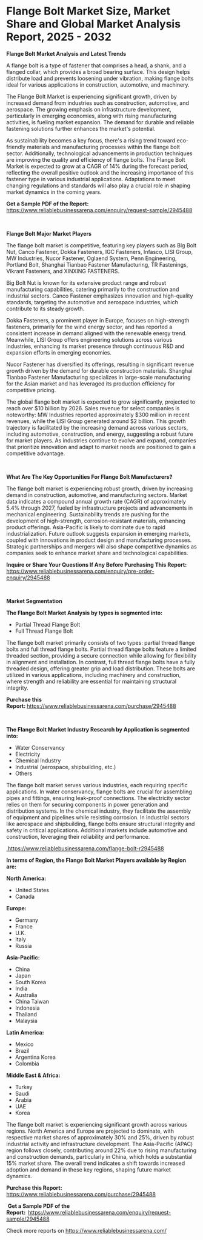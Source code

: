 <p><h1>Flange Bolt Market Size, Market Share and Global Market Analysis Report, 2025 - 2032</h1></p><p><strong>Flange Bolt Market Analysis and Latest Trends</strong></p>
<p><p>A flange bolt is a type of fastener that comprises a head, a shank, and a flanged collar, which provides a broad bearing surface. This design helps distribute load and prevents loosening under vibration, making flange bolts ideal for various applications in construction, automotive, and machinery.</p><p>The Flange Bolt Market is experiencing significant growth, driven by increased demand from industries such as construction, automotive, and aerospace. The growing emphasis on infrastructure development, particularly in emerging economies, along with rising manufacturing activities, is fueling market expansion. The demand for durable and reliable fastening solutions further enhances the market's potential.</p><p>As sustainability becomes a key focus, there's a rising trend toward eco-friendly materials and manufacturing processes within the flange bolt sector. Additionally, technological advancements in production techniques are improving the quality and efficiency of flange bolts. The Flange Bolt Market is expected to grow at a CAGR of 14% during the forecast period, reflecting the overall positive outlook and the increasing importance of this fastener type in various industrial applications. Adaptations to meet changing regulations and standards will also play a crucial role in shaping market dynamics in the coming years.</p></p>
<p><strong>Get a Sample PDF of the Report:&nbsp;</strong> <a href="https://www.reliablebusinessarena.com/enquiry/request-sample/2945488?utm_campaign=2939&utm_medium=2&utm_source=Github&utm_content=ia&utm_term=11032025&utm_id=flange-bolt">https://www.reliablebusinessarena.com/enquiry/request-sample/2945488</a></p>
<p>&nbsp;</p>
<p><strong>Flange Bolt Major Market Players</strong></p>
<p><p>The flange bolt market is competitive, featuring key players such as Big Bolt Nut, Canco Fastener, Dokka Fasteners, IGC Fasteners, Infasco, LISI Group, MW Industries, Nucor Fastener, Oglaend System, Penn Engineering, Portland Bolt, Shanghai Tianbao Fastener Manufacturing, TR Fastenings, Vikrant Fasteners, and XINXING FASTENERS. </p><p>Big Bolt Nut is known for its extensive product range and robust manufacturing capabilities, catering primarily to the construction and industrial sectors. Canco Fastener emphasizes innovation and high-quality standards, targeting the automotive and aerospace industries, which contribute to its steady growth.</p><p>Dokka Fasteners, a prominent player in Europe, focuses on high-strength fasteners, primarily for the wind energy sector, and has reported a consistent increase in demand aligned with the renewable energy trend. Meanwhile, LISI Group offers engineering solutions across various industries, enhancing its market presence through continuous R&D and expansion efforts in emerging economies.</p><p>Nucor Fastener has diversified its offerings, resulting in significant revenue growth driven by the demand for durable construction materials. Shanghai Tianbao Fastener Manufacturing specializes in large-scale manufacturing for the Asian market and has leveraged its production efficiency for competitive pricing.</p><p>The global flange bolt market is expected to grow significantly, projected to reach over $10 billion by 2026. Sales revenue for select companies is noteworthy: MW Industries reported approximately $300 million in recent revenues, while the LISI Group generated around $2 billion. This growth trajectory is facilitated by the increasing demand across various sectors, including automotive, construction, and energy, suggesting a robust future for market players. As industries continue to evolve and expand, companies that prioritize innovation and adapt to market needs are positioned to gain a competitive advantage.</p></p>
<p>&nbsp;</p>
<p><strong>What Are The Key Opportunities For Flange Bolt Manufacturers?</strong></p>
<p><p>The flange bolt market is experiencing robust growth, driven by increasing demand in construction, automotive, and manufacturing sectors. Market data indicates a compound annual growth rate (CAGR) of approximately 5.4% through 2027, fueled by infrastructure projects and advancements in mechanical engineering. Sustainability trends are pushing for the development of high-strength, corrosion-resistant materials, enhancing product offerings. Asia-Pacific is likely to dominate due to rapid industrialization. Future outlook suggests expansion in emerging markets, coupled with innovations in product design and manufacturing processes. Strategic partnerships and mergers will also shape competitive dynamics as companies seek to enhance market share and technological capabilities.</p></p>
<p><strong>Inquire or Share Your Questions If Any Before Purchasing This Report:</strong> <a href="https://www.reliablebusinessarena.com/enquiry/pre-order-enquiry/2945488?utm_campaign=2939&utm_medium=2&utm_source=Github&utm_content=ia&utm_term=11032025&utm_id=flange-bolt">https://www.reliablebusinessarena.com/enquiry/pre-order-enquiry/2945488</a></p>
<p>&nbsp;</p>
<p><strong>Market Segmentation</strong></p>
<p><strong>The Flange Bolt Market Analysis by types is segmented into:</strong></p>
<p><ul><li>Partial Thread Flange Bolt</li><li>Full Thread Flange Bolt</li></ul></p>
<p><p>The flange bolt market primarily consists of two types: partial thread flange bolts and full thread flange bolts. Partial thread flange bolts feature a limited threaded section, providing a secure connection while allowing for flexibility in alignment and installation. In contrast, full thread flange bolts have a fully threaded design, offering greater grip and load distribution. These bolts are utilized in various applications, including machinery and construction, where strength and reliability are essential for maintaining structural integrity.</p></p>
<p><strong>Purchase this Report:&nbsp;</strong><a href="https://www.reliablebusinessarena.com/purchase/2945488?utm_campaign=2939&utm_medium=2&utm_source=Github&utm_content=ia&utm_term=11032025&utm_id=flange-bolt">https://www.reliablebusinessarena.com/purchase/2945488</a></p>
<p>&nbsp;</p>
<p><strong>The Flange Bolt Market Industry Research by Application is segmented into:</strong></p>
<p><ul><li>Water Conservancy</li><li>Electricity</li><li>Chemical Industry</li><li>Industrial (aerospace, shipbuilding, etc.)</li><li>Others</li></ul></p>
<p><p>The flange bolt market serves various industries, each requiring specific applications. In water conservancy, flange bolts are crucial for assembling pipes and fittings, ensuring leak-proof connections. The electricity sector relies on them for securing components in power generation and distribution systems. In the chemical industry, they facilitate the assembly of equipment and pipelines while resisting corrosion. In industrial sectors like aerospace and shipbuilding, flange bolts ensure structural integrity and safety in critical applications. Additional markets include automotive and construction, leveraging their reliability and performance.</p></p>
<p><a href="https://www.reliablebusinessarena.com/flange-bolt-r2945488?utm_campaign=2939&utm_medium=2&utm_source=Github&utm_content=ia&utm_term=11032025&utm_id=flange-bolt">&nbsp;https://www.reliablebusinessarena.com/flange-bolt-r2945488</a></p>
<p><strong>In terms of Region, the Flange Bolt Market Players available by Region are:</strong></p>
<p>
    <p> <strong> North America: </strong>
        <ul>
            <li>United States</li>
            <li>Canada</li>
        </ul>
        </p> 
    <p> <strong> Europe: </strong>
        <ul>
            <li>Germany</li>
            <li>France</li>
            <li>U.K.</li>
            <li>Italy</li>
            <li>Russia</li>
        </ul>
        </p> 
    <p> <strong> Asia-Pacific: </strong>
        <ul>
            <li>China</li>
            <li>Japan</li>
            <li>South Korea</li>
            <li>India</li>
            <li>Australia</li>
            <li>China Taiwan</li>
            <li>Indonesia</li>
            <li>Thailand</li>
            <li>Malaysia</li>
        </ul>
        </p> 
    <p> <strong> Latin America: </strong>
        <ul>
            <li>Mexico</li>
            <li>Brazil</li>
            <li>Argentina Korea</li>
            <li>Colombia</li>
        </ul>
        </p> 
    <p> <strong> Middle East & Africa: </strong>
        <ul>
            <li>Turkey</li>
            <li>Saudi</li>
            <li>Arabia</li>
            <li>UAE</li>
            <li>Korea</li>
        </ul>
    </p>
    </p>
<p><p>The flange bolt market is experiencing significant growth across various regions. North America and Europe are projected to dominate, with respective market shares of approximately 30% and 25%, driven by robust industrial activity and infrastructure development. The Asia-Pacific (APAC) region follows closely, contributing around 22% due to rising manufacturing and construction demands, particularly in China, which holds a substantial 15% market share. The overall trend indicates a shift towards increased adoption and demand in these key regions, shaping future market dynamics.</p></p>
<p><strong>Purchase this Report: </strong><a href="https://www.reliablebusinessarena.com/purchase/2945488?utm_campaign=2939&utm_medium=2&utm_source=Github&utm_content=ia&utm_term=11032025&utm_id=flange-bolt">https://www.reliablebusinessarena.com/purchase/2945488</a></p>
<p>&nbsp;<strong>Get a Sample PDF of the Report:&nbsp;&nbsp;</strong><a href="https://www.reliablebusinessarena.com/enquiry/request-sample/2945488?utm_campaign=2939&utm_medium=2&utm_source=Github&utm_content=ia&utm_term=11032025&utm_id=flange-bolt">https://www.reliablebusinessarena.com/enquiry/request-sample/2945488</a></p>
<p><strong></strong></p>
<p>Check more reports on <a href="https://www.reliablebusinessarena.com/?utm_campaign=2939&utm_medium=2&utm_source=Github&utm_content=ia&utm_term=11032025&utm_id=flange-bolt">https://www.reliablebusinessarena.com/</a></p>